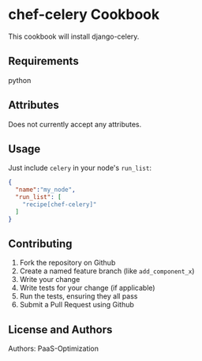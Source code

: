 chef-celery Cookbook
====================
This cookbook will install django-celery.

Requirements
------------
python

Attributes
----------
Does not currently accept any attributes.

Usage
-----

Just include `celery` in your node's `run_list`:

```json
{
  "name":"my_node",
  "run_list": [
    "recipe[chef-celery]"
  ]
}
```

Contributing
------------

1. Fork the repository on Github
2. Create a named feature branch (like `add_component_x`)
3. Write your change
4. Write tests for your change (if applicable)
5. Run the tests, ensuring they all pass
6. Submit a Pull Request using Github

License and Authors
-------------------
Authors: PaaS-Optimization
